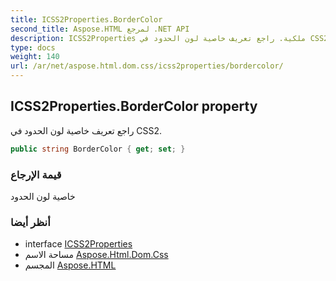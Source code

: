 ```yaml
---
title: ICSS2Properties.BorderColor
second_title: Aspose.HTML لمرجع .NET API
description: ICSS2Properties ملكية. راجع تعريف خاصية لون الحدود في CSS2.
type: docs
weight: 140
url: /ar/net/aspose.html.dom.css/icss2properties/bordercolor/
---
```

## ICSS2Properties.BorderColor property

راجع تعريف خاصية لون الحدود في CSS2.

```csharp
public string BorderColor { get; set; }
```

### قيمة الإرجاع

خاصية لون الحدود

### أنظر أيضا

* interface [ICSS2Properties](../)
* مساحة الاسم [Aspose.Html.Dom.Css](../../icss2properties/)
* المجسم [Aspose.HTML](../../../)



